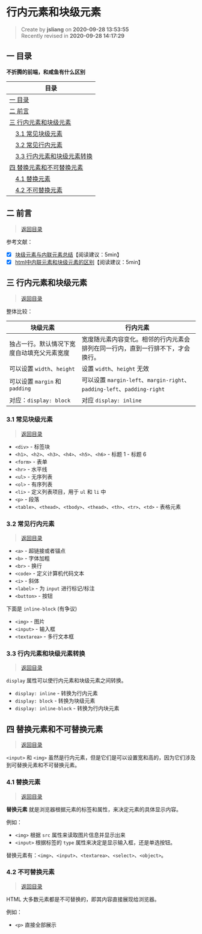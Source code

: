 行内元素和块级元素
===

> Create by **jsliang** on **2020-09-28 13:53:55**  
> Recently revised in **2020-09-28 14:17:29**

<!-- 目录开始 -->
## <a name="chapter-one" id="chapter-one"></a>一 目录

**不折腾的前端，和咸鱼有什么区别**

| 目录 |
| --- |
| [一 目录](#chapter-one) |
| <a name="catalog-chapter-two" id="catalog-chapter-two"></a>[二 前言](#chapter-two) |
| <a name="catalog-chapter-three" id="catalog-chapter-three"></a>[三 行内元素和块级元素](#chapter-three) |
| &emsp;[3.1 常见块级元素](#chapter-three-one) |
| &emsp;[3.2 常见行内元素](#chapter-three-two) |
| &emsp;[3.3 行内元素和块级元素转换](#chapter-three-three) |
| <a name="catalog-chapter-four" id="catalog-chapter-four"></a>[四 替换元素和不可替换元素](#chapter-four) |
| &emsp;[4.1 替换元素](#chapter-four-one) |
| &emsp;[4.2 不可替换元素](#chapter-four-two) |
<!-- 目录结束 -->

## <a name="chapter-two" id="chapter-two"></a>二 前言

> [返回目录](#chapter-one)
  
参考文献：

* [x] [块级元素与内联元素总结](https://blog.csdn.net/caoPengFlying/article/details/75334264)【阅读建议：5min】
* [x] [html中内联元素和块级元素的区别](https://www.cnblogs.com/dxzg/p/6423922.html)【阅读建议：5min】

## <a name="chapter-three" id="chapter-three"></a>三 行内元素和块级元素

> [返回目录](#chapter-one)
  
整体比较：

| 块级元素 | 行内元素 |
| --- | --- |
| 独占一行。默认情况下宽度自动填充父元素宽度 | 宽度随元素内容变化。相邻的行内元素会排列在同一行内，直到一行排不下，才会换行。 |
| 可以设置 `width`、`height` | 设置 `width`、`height` 无效 |
| 可以设置 `margin` 和 `padding` | 可以设置 `margin-left`、`margin-right`、`padding-left`、`padding-right` |
| 对应：`display: block` | 对应 `display: inline` |

### <a name="chapter-three-one" id="chapter-three-one"></a>3.1 常见块级元素

> [返回目录](#chapter-one)
  
* `<div>` - 标签块
* `<h1>`、`<h2>`、`<h3>`、`<h4>`、`<h5>`、`<h6>` - 标题 1 - 标题 6
* `<form>` - 表单
* `<hr>` - 水平线
* `<ul>` - 无序列表
* `<ol>` - 有序列表
* `<li>` - 定义列表项目，用于 `ul` 和 `li` 中
* `<p>` - 段落
* `<table>`、`<thead>`、`<tbody>`、`<thead>`、`<th>`、`<tr>`、`<td>` - 表格元素

### <a name="chapter-three-two" id="chapter-three-two"></a>3.2 常见行内元素

> [返回目录](#chapter-one)
  
* `<a>` - 超链接或者锚点
* `<b>` - 字体加粗
* `<br>` - 换行
* `<code>` - 定义计算机代码文本
* `<i>` - 斜体
* `<label>` - 为 `input` 进行标记/标注
* `<button>` - 按钮

下面是 `inline-block` (有争议)  
* `<img>` - 图片
* `<input>` - 输入框
* `<textarea>` - 多行文本框

### <a name="chapter-three-three" id="chapter-three-three"></a>3.3 行内元素和块级元素转换

> [返回目录](#chapter-one)
  
`display` 属性可以使行内元素和块级元素之间转换。

* `display: inline` - 转换为行内元素
* `display: block` - 转换为块级元素
* `display: inline-block` - 转换为行内块元素

## <a name="chapter-four" id="chapter-four"></a>四 替换元素和不可替换元素

> [返回目录](#chapter-one)
  
`<input>` 和 `<img>` 虽然是行内元素，但是它们是可以设置宽和高的，因为它们涉及到可替换元素和不可替换元素。

### <a name="chapter-four-one" id="chapter-four-one"></a>4.1 替换元素

> [返回目录](#chapter-one)
  
**替换元素** 就是浏览器根据元素的标签和属性，来决定元素的具体显示内容。

例如：

* `<img>` 根据 `src` 属性来读取图片信息并显示出来
* `<input>` 根据标签的 `type` 属性来决定是显示输入框，还是单选按钮。

替换元素有：`<img>`、`<input>`、`<textarea>`、`<select>`、`<object>`。

### <a name="chapter-four-two" id="chapter-four-two"></a>4.2 不可替换元素

> [返回目录](#chapter-one)
  
HTML 大多数元素都是不可替换的，即其内容直接展现给浏览器。

例如：

* `<p>` 直接全部展示
